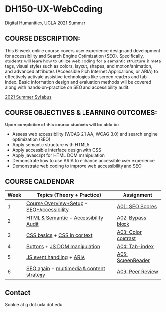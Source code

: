 # DH150-UX-WebCoding
Digital Humanities, UCLA 2021 Summer

## COURSE DESCRIPTION:
This 6-week online course covers user experience design and development for accessibility and Search Engine Optimization (SEO). Specifically, students will learn how to utilize web coding for a semantic structure & meta tags, visual styles such as colors, layout, shapes, and motion/animation, and advanced attributes (Accessible Rich Internet Applications, or ARIA) to effectively activate assistive technologies like screen readers and tab-index. Basic information design and evaluation methods will be covered along with hands-on-practice on SEO and accessibility audit.

[2021 Summer Syllabus](https://docs.google.com/document/d/1JSTr15pmWwhFxcuAWKqCIPlJJHsNe30j8cufvdjdLok/edit?usp=sharing) 

## COURSE OBJECTIVES & LEARNING OUTCOMES:
Upon completion of this course students will be able to:
- Assess web accessibility (WCAG 2.1 AA, WCAG 3.0) and search engine optimization (SEO)
- Apply semantic structure with HTML5
- Apply accessible interface design with CSS
- Apply javascript for HTML DOM manipulation
- Demonstrate how to use ARIA to enhance accessible user experience
- Demonstrate web coding to improve web accessibility and SEO

## COURSE CALDENDAR 

Week    |       Topics (Theory + Practice)   |   Assignment 
--------|----------------------------------------------|------------------------
1       | [Course Overview+Setup](https://github.com/UX-UI-Design-Lab/DH150-UX-WebCoding/wiki/Week01-01:-Overview) + [SEO+Accessibility](https://github.com/UX-UI-Design-Lab/DH150-UX-WebCoding/wiki/Week01-02:-impact-of-SEO-and-accessible-design) | [A01: SEO Scores](https://docs.google.com/document/d/12xYpFGkaV9QqvrypQXrVV4g6OH3akzhaHtGjXztzKmg/edit?usp=sharing)
2       | [HTML & Semantic](https://github.com/UX-UI-Design-Lab/DH150-UX-WebCoding/wiki/Week02-01-HTML-basics) + [Accessibility Audit](https://github.com/UX-UI-Design-Lab/DH150-UX-WebCoding/wiki/Week02-02-HTML-element-&-attribute) | [A02: Bypass block](https://docs.google.com/document/d/1X2slZlNaSW5kJiuegEG-6dnpkp_EXzK32eZVF2rdJ1M/edit?usp=sharing)
3       | [CSS basics](https://github.com/UX-UI-Design-Lab/DH150-UX-WebCoding/wiki/Week03-01-CSS-basics) + [CSS in context](https://github.com/UX-UI-Design-Lab/DH150-UX-WebCoding/wiki/Week03-02-CSS-in-contexts) | [A03: Color contrast](https://docs.google.com/document/d/1HthDeTmWVlgsGaTVv22Gw4g_41EJf4NTM5V49HtiEg4/edit?usp=sharing)
4       | [Buttons](https://github.com/UX-UI-Design-Lab/DH150-UX-WebCoding/wiki/Week04-01-Buttons) + [JS DOM manipulation](https://github.com/UX-UI-Design-Lab/DH150-UX-WebCoding/wiki/Week04-02-Forms-&-starting-JS) | [A04: Tab-index](https://docs.google.com/document/d/1jsYusakE3gVt7X5NVnvNZWP7L9V1V5BWEKOXYQfdZqw/edit?usp=sharing) 
5       | [JS event handling](#) + [ARIA](#) | [A05: ScreenReader](#)
6       | [SEO again](#) + [multimedia & content strategy](#)  | [A06: Peer Review](#) 


## Contact
Sookie at g dot ucla dot edu
